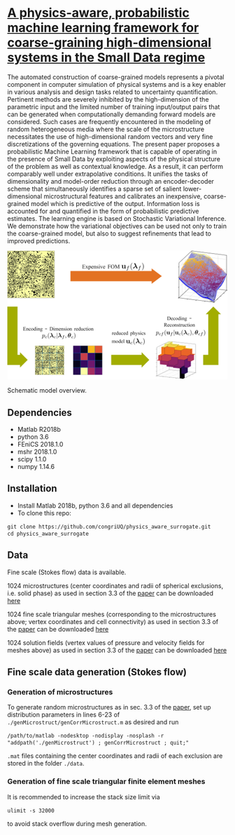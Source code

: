 # [A physics-aware, probabilistic machine learning framework for coarse-graining high-dimensional systems in the Small Data regime](https://arxiv.org/abs/1902.03968)

The automated construction of coarse-grained models represents a pivotal component in computer simulation of physical systems and is a key enabler in various analysis and design tasks related to uncertainty quantification. Pertinent methods are severely inhibited by the high-dimension of the parametric input and the limited number of training input/output pairs that can be generated when computationally demanding forward models are considered. Such cases are frequently encountered in the modeling of random heterogeneous media where the scale of the microstructure necessitates the use of high-dimensional random vectors and very fine discretizations of the governing equations. The present paper proposes a probabilistic Machine Learning framework that is capable of operating in the presence of Small Data by exploiting aspects of the physical structure of the problem as well as contextual knowledge. As a result, it can perform comparably well under extrapolative conditions. It unifies the tasks of dimensionality and model-order reduction through an encoder-decoder scheme that simultaneously identifies a sparse set of salient lower-dimensional microstructural features and calibrates an inexpensive, coarse-grained model which is predictive of the output. Information loss is accounted for and quantified in the form of probabilistic predictive estimates. The learning engine is based on Stochastic Variational Inference. We demonstrate how the variational objectives can be used not only to train the coarse-grained model, but also to suggest refinements that lead to improved predictions. 


![overview](https://raw.githubusercontent.com/congriUQ/physics_aware_surrogate/master/fig/overview.png)


Schematic model overview.


## Dependencies
- Matlab R2018b
- python 3.6
- FEniCS 2018.1.0
- mshr 2018.1.0
- scipy 1.1.0
- numpy 1.14.6


## Installation
- Install Matlab 2018b, python 3.6 and all dependencies
- To clone this repo:
```
git clone https://github.com/congriUQ/physics_aware_surrogate.git
cd physics_aware_surrogate
```

## Data
Fine scale (Stokes flow) data is available.

1024 microstructures (center coordinates and radii of spherical exclusions, i.e. solid phase) as used in section 3.3 of the [paper](https://arxiv.org/abs/1902.03968) can be downloaded [here](https://doi.org/10.6084/m9.figshare.7814345)

1024 fine scale triangular meshes (corresponding to the microstructures above; vertex coordinates and cell connectivity) as used in section 3.3 of the [paper](https://arxiv.org/abs/1902.03968) can be downloaded [here](https://doi.org/10.6084/m9.figshare.7814297.v1)

1024 solution fields (vertex values of pressure and velocity fields for meshes above) as used in section 3.3 of the [paper](https://arxiv.org/abs/1902.03968) can be downloaded [here](https://doi.org/10.6084/m9.figshare.7814345)


## Fine scale data generation (Stokes flow)


### Generation of microstructures
To generate random microstructures as in sec. 3.3 of the [paper](https://arxiv.org/abs/1902.03968), set up distribution parameters in lines 6-23 of `./genMicrostruct/genCorrMicrostruct.m` as desired and run
```
/path/to/matlab -nodesktop -nodisplay -nosplash -r "addpath('./genMicrostruct') ; genCorrMicrostruct ; quit;"
```
`.mat` files containing the center coordinates and radii of each exclusion are stored in the folder `./data`.


### Generation of fine scale triangular finite element meshes
It is recommended to increase the stack size limit via
```
ulimit -s 32000
```
to avoid stack overflow during mesh generation.




